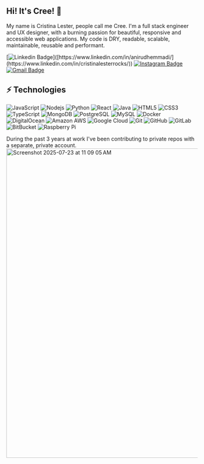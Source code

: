 ## Hi! It's Cree! 🦄

My name is Cristina Lester, people call me Cree. I'm a full stack engineer and UX designer, with a burning passion for beautiful, responsive and accessible web applications. My code is DRY, readable, scalable, maintainable, reusable and performant.


[![Linkedin Badge](https://img.shields.io/badge/-cristinalesterrocks-blue?style=flat-square&logo=Linkedin&logoColor=white&link=[https://www.linkedin.com/in/anirudhemmadi/](https://www.linkedin.com/in/cristinalesterrocks/))]([https://www.linkedin.com/in/anirudhemmadi/](https://www.linkedin.com/in/cristinalesterrocks/))
[![Instagram Badge](https://img.shields.io/badge/-kitten_surimi-purple?style=flat-square&logo=instagram&logoColor=white&link=https://instagram.com/kanna6501/)](https://instagram.com/kitten_surimi)
[![Gmail Badge](https://img.shields.io/badge/-cristina.deelester@gmail.com-c14438?style=flat-square&logo=Gmail&logoColor=white&link=cristina.deelester@gmail.com)](mailto:cristina.deelester@gmail.com)

## ⚡ Technologies

![JavaScript](https://img.shields.io/badge/-JavaScript-black?style=flat-square&logo=javascript)
![Nodejs](https://img.shields.io/badge/-Nodejs-black?style=flat-square&logo=Node.js)
![Python](https://img.shields.io/badge/-Python-black?style=flat-square&logo=Python)
![React](https://img.shields.io/badge/-React-black?style=flat-square&logo=react)
![Java](https://img.shields.io/badge/-java-E34A86?style=flat-square&logo=java)
![HTML5](https://img.shields.io/badge/-HTML5-E34F26?style=flat-square&logo=html5&logoColor=white)
![CSS3](https://img.shields.io/badge/-CSS3-1572B6?style=flat-square&logo=css3)
![TypeScript](https://img.shields.io/badge/-TypeScript-007ACC?style=flat-square&logo=typescript)
![MongoDB](https://img.shields.io/badge/-MongoDB-black?style=flat-square&logo=mongodb)
![PostgreSQL](https://img.shields.io/badge/-PostgreSQL-336791?style=flat-square&logo=postgresql)
![MySQL](https://img.shields.io/badge/-MySQL-black?style=flat-square&logo=mysql)
![Docker](https://img.shields.io/badge/-Docker-black?style=flat-square&logo=docker)
![DigitalOcean](https://img.shields.io/badge/-Digital%20Ocean-darkblue?style=flat-square&logo=digitalocean)
![Amazon AWS](https://img.shields.io/badge/Amazon%20AWS-232F3E?style=flat-square&logo=amazon-aws)
![Google Cloud](https://img.shields.io/badge/Google%20Cloud-black?style=flat-square&logo=google-cloud)
![Git](https://img.shields.io/badge/-Git-black?style=flat-square&logo=git)
![GitHub](https://img.shields.io/badge/-GitHub-181717?style=flat-square&logo=github)
![GitLab](https://img.shields.io/badge/-GitLab-FCA121?style=flat-square&logo=gitlab)
![BitBucket](https://img.shields.io/badge/-BitBucket-darkblue?style=flat-square&logo=bitbucket)
![Raspberry Pi](https://img.shields.io/badge/-Raspberry%20Pi-C51A4A?style=flat-square&logo=Raspberry-Pi)

During the past 3 years at work I've been contributing to private repos with a separate, private account. 
<img width="1412" height="814" alt="Screenshot 2025-07-23 at 11 09 05 AM" src="https://github.com/user-attachments/assets/ed1e9d05-2ab3-44d8-8da6-94f565b23de4" />
